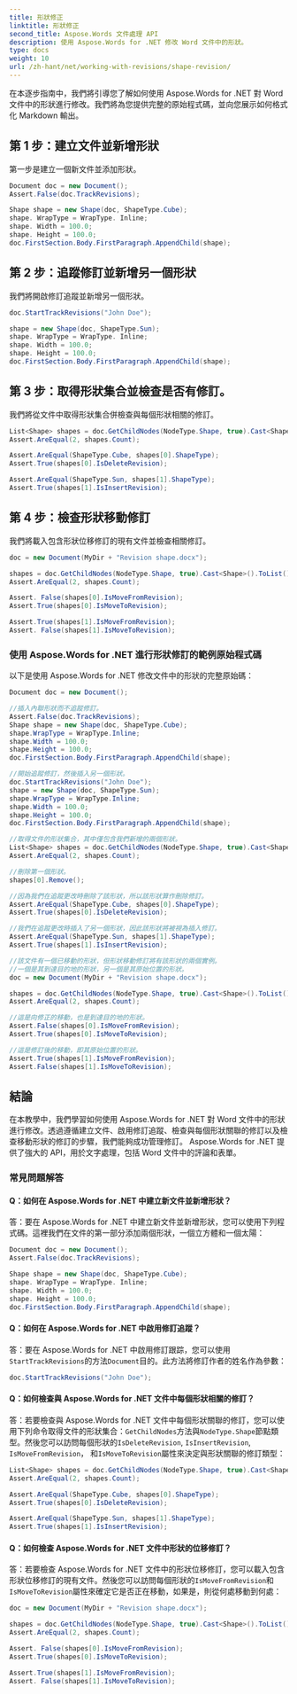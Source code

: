 ```yaml
---
title: 形狀修正
linktitle: 形狀修正
second_title: Aspose.Words 文件處理 API
description: 使用 Aspose.Words for .NET 修改 Word 文件中的形狀。
type: docs
weight: 10
url: /zh-hant/net/working-with-revisions/shape-revision/
---
```


在本逐步指南中，我們將引導您了解如何使用 Aspose.Words for .NET 對 Word 文件中的形狀進行修改。我們將為您提供完整的原始程式碼，並向您展示如何格式化 Markdown 輸出。

## 第 1 步：建立文件並新增形狀

第一步是建立一個新文件並添加形狀。

```csharp
Document doc = new Document();
Assert.False(doc.TrackRevisions);

Shape shape = new Shape(doc, ShapeType.Cube);
shape. WrapType = WrapType. Inline;
shape. Width = 100.0;
shape. Height = 100.0;
doc.FirstSection.Body.FirstParagraph.AppendChild(shape);
```

## 第 2 步：追蹤修訂並新增另一個形狀

我們將開啟修訂追蹤並新增另一個形狀。

```csharp
doc.StartTrackRevisions("John Doe");

shape = new Shape(doc, ShapeType.Sun);
shape. WrapType = WrapType. Inline;
shape. Width = 100.0;
shape. Height = 100.0;
doc.FirstSection.Body.FirstParagraph.AppendChild(shape);
```

## 第 3 步：取得形狀集合並檢查是否有修訂。

我們將從文件中取得形狀集合併檢查與每個形狀相關的修訂。

```csharp
List<Shape> shapes = doc.GetChildNodes(NodeType.Shape, true).Cast<Shape>().ToList();
Assert.AreEqual(2, shapes.Count);

Assert.AreEqual(ShapeType.Cube, shapes[0].ShapeType);
Assert.True(shapes[0].IsDeleteRevision);

Assert.AreEqual(ShapeType.Sun, shapes[1].ShapeType);
Assert.True(shapes[1].IsInsertRevision);
```

## 第 4 步：檢查形狀移動修訂

我們將載入包含形狀位移修訂的現有文件並檢查相關修訂。

```csharp
doc = new Document(MyDir + "Revision shape.docx");

shapes = doc.GetChildNodes(NodeType.Shape, true).Cast<Shape>().ToList();
Assert.AreEqual(2, shapes.Count);

Assert. False(shapes[0].IsMoveFromRevision);
Assert.True(shapes[0].IsMoveToRevision);

Assert.True(shapes[1].IsMoveFromRevision);
Assert. False(shapes[1].IsMoveToRevision);
```

### 使用 Aspose.Words for .NET 進行形狀修訂的範例原始程式碼

以下是使用 Aspose.Words for .NET 修改文件中的形狀的完整原始碼：

```csharp
Document doc = new Document();

//插入內聯形狀而不追蹤修訂。
Assert.False(doc.TrackRevisions);
Shape shape = new Shape(doc, ShapeType.Cube);
shape.WrapType = WrapType.Inline;
shape.Width = 100.0;
shape.Height = 100.0;
doc.FirstSection.Body.FirstParagraph.AppendChild(shape);

//開始追蹤修訂，然後插入另一個形狀。
doc.StartTrackRevisions("John Doe");
shape = new Shape(doc, ShapeType.Sun);
shape.WrapType = WrapType.Inline;
shape.Width = 100.0;
shape.Height = 100.0;
doc.FirstSection.Body.FirstParagraph.AppendChild(shape);

//取得文件的形狀集合，其中僅包含我們新增的兩個形狀。
List<Shape> shapes = doc.GetChildNodes(NodeType.Shape, true).Cast<Shape>().ToList();
Assert.AreEqual(2, shapes.Count);

//刪除第一個形狀。
shapes[0].Remove();

//因為我們在追蹤更改時刪除了該形狀，所以該形狀算作刪除修訂。
Assert.AreEqual(ShapeType.Cube, shapes[0].ShapeType);
Assert.True(shapes[0].IsDeleteRevision);

//我們在追蹤更改時插入了另一個形狀，因此該形狀將被視為插入修訂。
Assert.AreEqual(ShapeType.Sun, shapes[1].ShapeType);
Assert.True(shapes[1].IsInsertRevision);

//該文件有一個已移動的形狀，但形狀移動修訂將有該形狀的兩個實例。
//一個是其到達目的地的形狀，另一個是其原始位置的形狀。
doc = new Document(MyDir + "Revision shape.docx");

shapes = doc.GetChildNodes(NodeType.Shape, true).Cast<Shape>().ToList();
Assert.AreEqual(2, shapes.Count);

//這是向修正的移動，也是到達目的地的形狀。
Assert.False(shapes[0].IsMoveFromRevision);
Assert.True(shapes[0].IsMoveToRevision);

//這是修訂後的移動，即其原始位置的形狀。
Assert.True(shapes[1].IsMoveFromRevision);
Assert.False(shapes[1].IsMoveToRevision);
```

## 結論

在本教學中，我們學習如何使用 Aspose.Words for .NET 對 Word 文件中的形狀進行修改。透過遵循建立文件、啟用修訂追蹤、檢查與每個形狀關聯的修訂以及檢查移動形狀的修訂的步驟，我們能夠成功管理修訂。 Aspose.Words for .NET 提供了強大的 API，用於文字處理，包括 Word 文件中的評論和表單。

### 常見問題解答

#### Q：如何在 Aspose.Words for .NET 中建立新文件並新增形狀？

答：要在 Aspose.Words for .NET 中建立新文件並新增形狀，您可以使用下列程式碼。這裡我們在文件的第一部分添加兩個形狀，一個立方體和一個太陽：

```csharp
Document doc = new Document();
Assert.False(doc.TrackRevisions);

Shape shape = new Shape(doc, ShapeType.Cube);
shape. WrapType = WrapType. Inline;
shape. Width = 100.0;
shape. Height = 100.0;
doc.FirstSection.Body.FirstParagraph.AppendChild(shape);
```

#### Q：如何在 Aspose.Words for .NET 中啟用修訂追蹤？

答：要在 Aspose.Words for .NET 中啟用修訂跟踪，您可以使用`StartTrackRevisions`的方法`Document`目的。此方法將修訂作者的姓名作為參數：

```csharp
doc.StartTrackRevisions("John Doe");
```

#### Q：如何檢查與 Aspose.Words for .NET 文件中每個形狀相關的修訂？

答：若要檢查與 Aspose.Words for .NET 文件中每個形狀關聯的修訂，您可以使用下列命令取得文件的形狀集合：`GetChildNodes`方法與`NodeType.Shape`節點類型。然後您可以訪問每個形狀的`IsDeleteRevision`, `IsInsertRevision`, `IsMoveFromRevision`， 和`IsMoveToRevision`屬性來決定與形狀關聯的修訂類型：

```csharp
List<Shape> shapes = doc.GetChildNodes(NodeType.Shape, true).Cast<Shape>().ToList();
Assert.AreEqual(2, shapes.Count);

Assert.AreEqual(ShapeType.Cube, shapes[0].ShapeType);
Assert.True(shapes[0].IsDeleteRevision);

Assert.AreEqual(ShapeType.Sun, shapes[1].ShapeType);
Assert.True(shapes[1].IsInsertRevision);
```

#### Q：如何檢查 Aspose.Words for .NET 文件中形狀的位移修訂？

答：若要檢查 Aspose.Words for .NET 文件中的形狀位移修訂，您可以載入包含形狀位移修訂的現有文件。然後您可以訪問每個形狀的`IsMoveFromRevision`和`IsMoveToRevision`屬性來確定它是否正在移動，如果是，則從何處移動到何處：

```csharp
doc = new Document(MyDir + "Revision shape.docx");

shapes = doc.GetChildNodes(NodeType.Shape, true).Cast<Shape>().ToList();
Assert.AreEqual(2, shapes.Count);

Assert. False(shapes[0].IsMoveFromRevision);
Assert.True(shapes[0].IsMoveToRevision);

Assert.True(shapes[1].IsMoveFromRevision);
Assert. False(shapes[1].IsMoveToRevision);
```